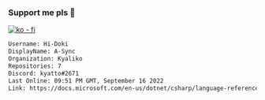 ### Support me pls 🙏

[![ko - fi](https://ko-fi.com/img/githubbutton_sm.svg)](https://ko-fi.com/O5O4D6DP7)

  ```txt
  Username: Hi-Doki
  DisplayName: A-Sync
  Organization: Kyaliko
  Repositories: 7
  Discord: kyatto#2671
  Last Online: 09:51 PM GMT, September 16 2022
  Link: https://docs.microsoft.com/en-us/dotnet/csharp/language-reference/keywords/async
  ```       